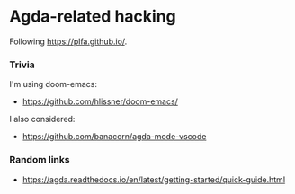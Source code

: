 # Agda-related hacking

Following <https://plfa.github.io/>.

### Trivia

I'm using doom-emacs:

- <https://github.com/hlissner/doom-emacs/>

I also considered:

- <https://github.com/banacorn/agda-mode-vscode>


### Random links

- <https://agda.readthedocs.io/en/latest/getting-started/quick-guide.html>
